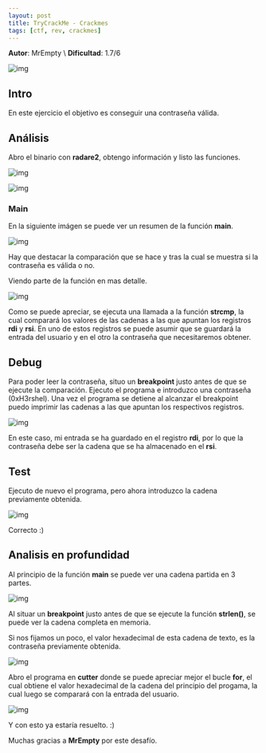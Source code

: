 ```yaml
---
layout: post
title: TryCrackMe - Crackmes
tags: [ctf, rev, crackmes]
---
```


**Autor**: MrEmpty \\
**Dificultad**: 1.7/6

![img](/imgs/write-ups/crackmes/trycrackme/trycrackme.png)

## Intro

En este ejercicio el objetivo es conseguir una contraseña válida.

## Análisis

Abro el binario con **radare2**, obtengo información y listo las funciones.

![img](/imgs/write-ups/crackmes/trycrackme/trycrackme_1.png)

![img](/imgs/write-ups/crackmes/trycrackme/trycrackme_2.png)

### Main

En la siguiente imágen se puede ver un resumen de la función **main**.

![img](/imgs/write-ups/crackmes/trycrackme/trycrackme_3.png)

Hay que destacar la comparación que se hace y tras la cual se muestra si la contraseña es válida o no.

Viendo parte de la función en mas detalle.

![img](/imgs/write-ups/crackmes/trycrackme/trycrackme_4.png)

Como se puede apreciar, se ejecuta una llamada a la función **strcmp**, la cual comparará los valores de las cadenas a las que apuntan los registros **rdi** y **rsi**. En uno de estos registros se puede asumir que se guardará la entrada del usuario y en el otro la contraseña que necesitaremos obtener.

## Debug

Para poder leer la contraseña, situo un **breakpoint** justo antes de que se ejecute la comparación. Ejecuto el programa e introduzco una contraseña (0xH3rshel). Una vez el programa se detiene al alcanzar el breakpoint puedo imprimir las cadenas a las que apuntan los respectivos registros.

![img](/imgs/write-ups/crackmes/trycrackme/trycrackme_5.png)

En este caso, mi entrada se ha guardado en el registro **rdi**, por lo que la contraseña debe ser la cadena que se ha almacenado en el **rsi**.

## Test

Ejecuto de nuevo el programa, pero ahora introduzco la cadena previamente obtenida.

![img](/imgs/write-ups/crackmes/trycrackme/trycrackme_6.png)

Correcto :)

## Analisis en profundidad

Al principio de la función **main** se puede ver una cadena partida en 3 partes.

![img](/imgs/write-ups/crackmes/trycrackme/trycrackme_7.png)

Al situar un **breakpoint** justo antes de que se ejecute la función **strlen()**, se puede ver la cadena completa en memoria.

Si nos fijamos un poco, el valor hexadecimal de esta cadena de texto, es la contraseña previamente obtenida.

![img](/imgs/write-ups/crackmes/trycrackme/trycrackme_8.png)

Abro el programa en **cutter** donde se puede apreciar mejor el bucle **for**, el cual obtiene el valor hexadecimal de la cadena del principio del progama, la cual luego se comparará con la entrada del usuario.

![img](/imgs/write-ups/crackmes/trycrackme/trycrackme_9.png)

Y con esto ya estaría resuelto. :)

Muchas gracias a **MrEmpty** por este desafío.
